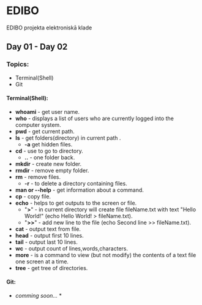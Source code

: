 # EDIBO
EDIBO projekta elektroniskā klade
## Day 01 - Day 02
### Topics:
- Terminal(Shell)
- Git
#### Terminal(Shell):
- **whoami** - get user name.
- **who** - displays a list of users who are currently logged into the computer system. 
- **pwd** - get current path.
- **ls** - get folders(directory) in current path .
  - **-a** get hidden files.
- **cd** - use to go to directory.
  - **..** - one folder back.
- **mkdir** - create new folder.
- **rmdir** - remove empty folder.
- **rm** - remove files.
  - **-r** - to delete a directory containing files.
- **man or --help** - get information about a command.
- **cp** - copy file.
- **echo** - helps to get outputs to the screen or file.
  - "**>**" - in current directory will create file fileName.txt with text "Hello World!" (echo Hello World! > fileName.txt).
  - "**>>**" - add new line to the file (echo Second line >> fileName.txt).
- **cat** - output text from file.
- **head** - output first 10 lines.
- **tail** - output last 10 lines.
- **wc** - output count of lines,words,characters.
- **more** - is a command to view (but not modify) the contents of a text file one screen at a time.
- **tree** - get tree of directories.
#### Git: 

* *comming soon...* *
